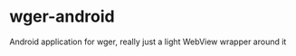 wger-android
============

Android application for wger, really just a light WebView wrapper around it
